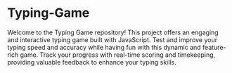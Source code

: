 # Typing-Game
Welcome to the Typing Game repository! This project offers an engaging and interactive typing game built with JavaScript. Test and improve your typing speed and accuracy while having fun with this dynamic and feature-rich game. Track your progress with real-time scoring and timekeeping, providing valuable feedback to enhance your typing skills.
